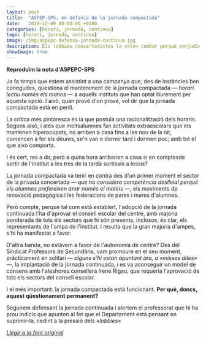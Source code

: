 ```yaml
---
layout: post
title:  "ASPEP-SPS, en defensa de la jornada compactada"
date:   2019-12-09 00:00:00 +0100
categories: [horari, jornada, continua]
tags: [horari, jornada, continua]
image: /img/aspepc-defensa-jornada-continua.jpg
description: Els lobbies concertadistes la volen tombar perquè perjudica el seu negoci.
showImage: true
---
```


**Reproduïm la nota d'ASPEPC-SPS**

Ja fa temps que estem assistint a una campanya que, des de instàncies ben conegudes, qüestiona el manteniment de la jornada compactada — *horari lectiu només els matins* — a aquells instituts que han optat lliurement per aquesta opció. I això, quan prové d'on prové, vol dir que la jornada compactada està en perill.

La crítica més pintoresca és la que postula una racionalització dels horaris. Segons això, i atès que moltsalumnes fan activitats extraescolars que els mantenen hiperocupats, no arriben a casa fins a les nou de la nit, comencen  a  fer els deures, se'n van o dormir tard  i dormen poc; amb tot el que això comporta. 

I és cert, res a dir, però a quina hora arribarien a casa si en comptesde sortir de l'institut a les tres de la tarda sortissin a lessis?

La   jornada   compactada   va   tenir   en   contra   des   d'un primer moment el sector de la privada concertada — *que ho considera competència deslleial perquè els alumnes prefereixen anar només el matins* —, els moviments de renovació pedagògica i les federacions de pares i mares d'alumnes. 

Però compte, perquè tal com està establert, l'adopció   de   la   jornada   continuada   l'ha   d'aprovar   el consell escolar del centre, amb majoria ponderada de tots els sectors que hi són presents, inclosos, és clar, els representants de l'ampa de l'institut. I resulta que la gran majoria   d'ampes,   s'hi   ha   manifestat   a   favor.

D'altra banda, no estàvem a favor de l'autonomia de centre? Des   del   Sindicat   Professors   de   Secundària,   vam promoure en el seu moment, pràcticament en solitari — *alguns  s'hi   estan  apuntant  ara,  a   «misses  dites»* —,  la implantació de la jornada continuada, i es va aconseguir un model de consens amb l'aleshores consellera Irene Rigau, que requeria l'aprovació de tots els sectors del consell   escolar.   

I el més important: la jornada compactada està funcionant. **Per què, doncs, aquest qüestionament permanent?**

Seguirem defensant la jornada continuada i alertem el professorat que hi ha prou indicis que apunten al fet que el Departament està   pensant en suprimir-la, cedint a la pressió dels «*lobbies*»

*[Llegir a la font original](https://secundaria.info/docu/_media/publicacions:1920:secundaria_info_193.pdf)*
